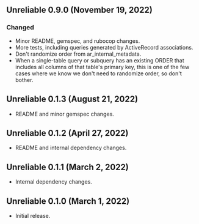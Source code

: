 ## Unreliable 0.9.0 (November 19, 2022) ##

### Changed

* Minor README, gemspec, and rubocop changes.
* More tests, including queries generated by ActiveRecord associations.
* Don't randomize order from ar\_internal\_metadata.
* When a single-table query or subquery has an existing ORDER that includes all columns of that table's primary key, this is one of the few cases where we know we don't need to randomize order, so don't bother.

## Unreliable 0.1.3 (August 21, 2022) ##

* README and minor gemspec changes.

## Unreliable 0.1.2 (April 27, 2022) ##

* README and internal dependency changes.

## Unreliable 0.1.1 (March 2, 2022) ##

* Internal dependency changes.

## Unreliable 0.1.0 (March 1, 2022) ##

* Initial release.
